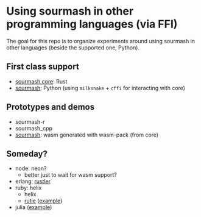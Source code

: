# Using sourmash in other programming languages (via FFI)

The goal for this repo is to organize experiments around using sourmash in
other languages (beside the supported one, Python).

## First class support

- [sourmash core][0]: Rust
- [sourmash][1]: Python (using `milksnake` + `cffi` for interacting with core)

[0]: https://crates.io/crates/sourmash
[1]: https://pypi.org/project/sourmash/

## Prototypes and demos

- sourmash-r
- sourmash_cpp
- [sourmash][2]: wasm generated with wasm-pack (from core)

[2]: https://www.npmjs.com/package/sourmash

## Someday?

- node: neon?
    * better just to wait for wasm support?
- erlang: [rustler](https://github.com/rusterlium/rustler)
- ruby: helix
  - helix
  - [rutie](https://github.com/danielpclark/rutie) ([example](https://medium.com/swlh/speeding-up-ruby-mri-with-rust-a7c914d2f9d0))
- julia ([example][3])

[3]: https://github.com/felipenoris/JuliaPackageWithRustDep.jl
